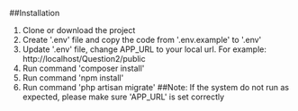 ##Installation

1. Clone or download the project
2. Create '.env' file and copy the code from '.env.example' to '.env'
3. Update '.env' file, change APP_URL to your local url. For example: http://localhost/Question2/public
4. Run command 'composer install'
5. Run command 'npm install'
6. Run command 'php artisan migrate'
##Note: If the system do not run as expected, please make sure 'APP_URL' is set correctly
